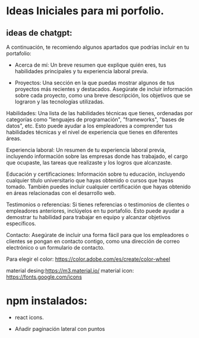 # Ideas Iniciales para mi porfolio.



## ideas de chatgpt:

A continuación, te recomiendo algunos apartados que podrías incluir en tu portafolio:

- Acerca de mí: Un breve resumen que explique quién eres, tus habilidades principales y tu experiencia laboral previa.

- Proyectos: Una sección en la que puedas mostrar algunos de tus proyectos más recientes y destacados. Asegúrate de incluir información sobre cada proyecto, como una breve descripción, los objetivos que se lograron y las tecnologías utilizadas.

Habilidades: Una lista de las habilidades técnicas que tienes, ordenadas por categorías como "lenguajes de programación", "frameworks", "bases de datos", etc. Esto puede ayudar a los empleadores a comprender tus habilidades técnicas y el nivel de experiencia que tienes en diferentes áreas.

Experiencia laboral: Un resumen de tu experiencia laboral previa, incluyendo información sobre las empresas donde has trabajado, el cargo que ocupaste, las tareas que realizaste y los logros que alcanzaste.

Educación y certificaciones: Información sobre tu educación, incluyendo cualquier título universitario que hayas obtenido o cursos que hayas tomado. También puedes incluir cualquier certificación que hayas obtenido en áreas relacionadas con el desarrollo web.

Testimonios o referencias: Si tienes referencias o testimonios de clientes o empleadores anteriores, inclúyelos en tu portafolio. Esto puede ayudar a demostrar tu habilidad para trabajar en equipo y alcanzar objetivos específicos.

Contacto: Asegúrate de incluir una forma fácil para que los empleadores o clientes se pongan en contacto contigo, como una dirección de correo electrónico o un formulario de contacto.

Para elegir el color: https://color.adobe.com/es/create/color-wheel


material desing:https://m3.material.io/
material icon: https://fonts.google.com/icons



# npm instalados: 
- react icons.




- Añadir paginación lateral con puntos
